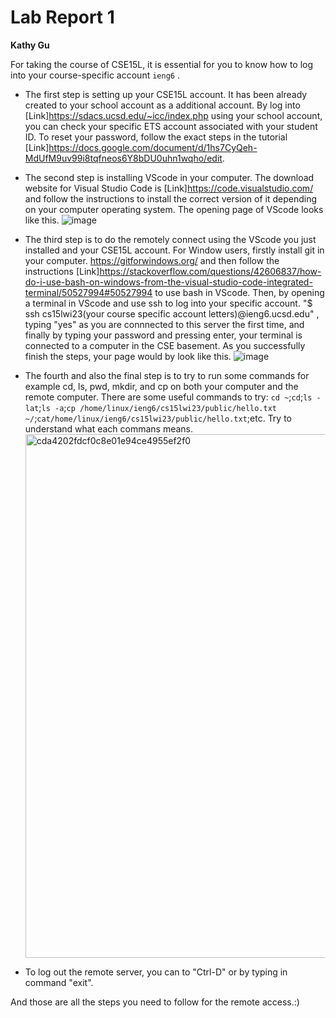 # Lab Report 1

**Kathy Gu**

For taking the course of CSE15L, it is essential for you to know how to log into your course-specific account `ieng6` .

* The first step is setting up your CSE15L account. It has been already created to your school account as a additional account. By log into [Link]https://sdacs.ucsd.edu/~icc/index.php using your school account, you can check your specific ETS account associated with your student ID. To reset your password, follow the exact steps in the tutorial [Link]https://docs.google.com/document/d/1hs7CyQeh-MdUfM9uv99i8tqfneos6Y8bDU0uhn1wqho/edit.

* The second step is installing VScode in your computer. The download website for Visual Studio Code is [Link]https://code.visualstudio.com/ and follow the instructions to install the correct version of it depending on your computer operating system. The opening page of VScode looks like this. ![image](https://user-images.githubusercontent.com/122497644/212789872-37c5bc7e-b632-4b25-a4a2-c0a1cbd7c6a3.png)

* The third step is to do the remotely connect using the VScode you just installed and your CSE15L account. For Window users, firstly install git in your computer. https://gitforwindows.org/ and then follow the instructions [Link]https://stackoverflow.com/questions/42606837/how-do-i-use-bash-on-windows-from-the-visual-studio-code-integrated-terminal/50527994#50527994 to use bash in VScode. Then, by opening a terminal in VScode and use ssh to log into your specific account. "$ ssh cs15lwi23(your course specific account letters)@ieng6.ucsd.edu" , typing "yes" as you are connnected to this server the first time, and finally by typing your password and pressing enter, your terminal is connected to a computer in the CSE basement. As you successfully finish the steps, your page would by look like this. ![image](https://user-images.githubusercontent.com/122497644/212798969-cc3d4d58-3ab6-4966-b415-306919f46afc.png)

* The fourth and also the final step is to try to run some commands for example cd, ls, pwd, mkdir, and cp on both your computer and the remote computer. There are some useful commands to try: `cd ~`;`cd`;`ls -lat`;`ls -a`;`cp /home/linux/ieng6/cs15lwi23/public/hello.txt ~/`;`cat/home/linux/ieng6/cs15lwi23/public/hello.txt`;etc. Try to understand what each commans means. <img width="838" alt="cda4202fdcf0c8e01e94ce4955ef2f0" src="https://user-images.githubusercontent.com/122497644/212794923-a5435e49-4395-4100-b767-750402dd2bae.png">

* To log out the remote server, you can to "Ctrl-D" or by typing in command "exit". 

And those are all the steps you need to follow for the remote access.:)
